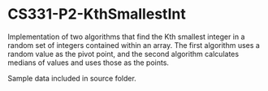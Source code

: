 # CS331-P2-KthSmallestInt
Implementation of two algorithms that find the Kth smallest integer in a random set of integers contained within an array. The first algorithm uses a random value as the pivot point, and the second algorithm calculates medians of values and uses those as the points. 

Sample data included in source folder.
